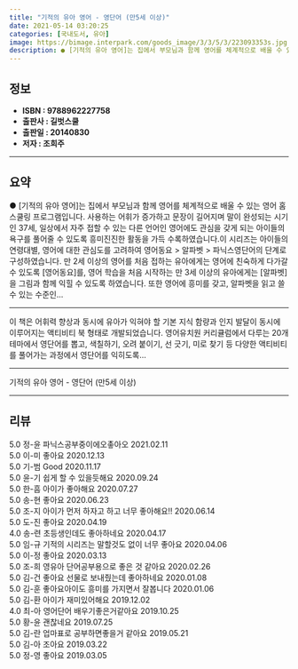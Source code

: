 ```yaml
---
title: "기적의 유아 영어 - 영단어 (만5세 이상)"
date: 2021-05-14 03:20:25
categories: [국내도서, 유아]
image: https://bimage.interpark.com/goods_image/3/3/5/3/223093353s.jpg
description: ● [기적의 유아 영어]는 집에서 부모님과 함께 영어를 체계적으로 배울 수 있는 영어 홈스쿨링 프로그램입니다. 사용하는 어휘가 증가하고 문장이 길어지며 말이 완성되는 시기인 37세, 일상에서 자주 접할 수 있는 다른 언어인 영어에도 관심을 갖게 되는 아이들의 욕구를 풀어줄 수 있도록
---
```


## **정보**

- **ISBN : 9788962227758**
- **출판사 : 길벗스쿨**
- **출판일 : 20140830**
- **저자 : 조희주**

------



## **요약**

●  [기적의 유아 영어]는 집에서 부모님과 함께 영어를 체계적으로 배울 수 있는 영어 홈스쿨링 프로그램입니다. 사용하는 어휘가 증가하고 문장이 길어지며 말이 완성되는 시기인 37세, 일상에서 자주 접할 수 있는 다른 언어인 영어에도 관심을 갖게 되는 아이들의 욕구를 풀어줄 수 있도록 흥미진진한 활동을 가득 수록하였습니다.이 시리즈는 아이들의 연령대별, 영어에 대한 관심도를 고려하여 영어동요 > 알파벳 > 파닉스영단어의 단계로 구성하였습니다. 만 2세 이상의 영어를 처음 접하는 유아에게는 영어에 친숙하게 다가갈 수 있도록 [영어동요]를, 영어 학습을 처음 시작하는 만 3세 이상의 유아에게는 [알파벳]을 그림과 함께 익힐 수 있도록 하였습니다. 또한 영어에 흥미를 갖고, 알파벳을 읽고 쓸 수 있는 수준인...

------

이 책은 어휘력 향상과 동시에 유아가 익혀야 할 기본 지식 함량과 인지 발달이 동시에 이루어지는 액티비티 북 형태로 개발되었습니다. 영어유치원 커리큘럼에서 다루는 20개 테마에서 영단어를 뽑고, 색칠하기, 오려 붙이기, 선 긋기, 미로 찾기 등 다양한 액티비티를 풀어가는 과정에서 영단어를 익히도록... 

------


기적의 유아 영어 - 영단어 (만5세 이상) 

------


## **리뷰** 

5.0 정-윤 파닉스공부중이에오촣아오 2021.02.11 <br/>5.0 이-미 좋아요 2020.12.13 <br/>5.0 기-범 Good 2020.11.17 <br/>5.0 윤-기 쉽게 할 수 있을듯해요 2020.09.24 <br/>5.0 한-흠 아이가 좋아해요 2020.07.27 <br/>5.0 송-현 좋아요 2020.06.23 <br/>5.0 조-지 아이가 먼저 하자고 하고 너무 좋아해요!! 2020.06.14 <br/>5.0 도-진 좋아요 2020.04.19 <br/>4.0 송-련 초등생인데도  좋아하네요 2020.04.17 <br/>5.0 임-규 기적의 시리즈는 말할것도 없이 너무 좋아요 2020.04.06 <br/>5.0 이-정 좋아요 2020.03.13 <br/>5.0 조-희 영유아 단어공부용으로 좋은 것 같아요 2020.02.26 <br/>5.0 김-건 좋아요 선물로 보내줬는데 좋아하네요 2020.01.08 <br/>5.0 김-훈 좋아요아이도 흥미를 가지면서 잘봅니다 2020.01.06 <br/>5.0 김-환 아이가 재미있어해요 2019.12.02 <br/>4.0 최-아 영어단어 배우기좋은거같아요 2019.10.25 <br/>5.0 황-윤 괜찮네요 2019.07.25 <br/>5.0 김-란 업마표로 공부하면좋을거 같아요 2019.05.21 <br/>5.0 김-아 조아요 2019.03.22 <br/>5.0 정-영 좋아요 2019.03.05 <br/>